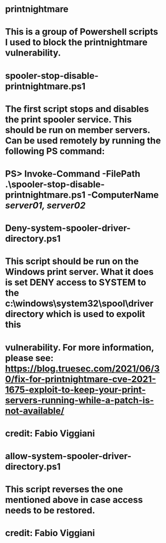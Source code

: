 # printnightmare
# This is a group of Powershell scripts I used to block the printnightmare vulnerability.


# spooler-stop-disable-printnightmare.ps1
# The first script stops and disables the print spooler service. This should be run on member servers. Can be used remotely by running the following PS command:
# PS> Invoke-Command -FilePath .\spooler-stop-disable-printnightmare.ps1 -ComputerName *server01, server02*

# Deny-system-spooler-driver-directory.ps1
# This script should be run on the Windows print server. What it does is set DENY access to SYSTEM to the c:\windows\system32\spool\driver directory which is used to expolit this
# vulnerability. For more information, please see: https://blog.truesec.com/2021/06/30/fix-for-printnightmare-cve-2021-1675-exploit-to-keep-your-print-servers-running-while-a-patch-is-not-available/
# credit: Fabio Viggiani

# allow-system-spooler-driver-directory.ps1
# This script reverses the one mentioned above in case access needs to be restored.
# credit: Fabio Viggiani